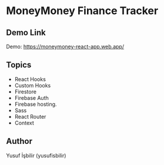 # MoneyMoney Finance Tracker

## Demo Link
Demo: https://moneymoney-react-app.web.app/

## Topics

- React Hooks
- Custom Hooks
- Firestore
- Firebase Auth
- Firebase hosting.
- Sass
- React Router
- Context

## Author

Yusuf İşbilir (yusufisbilir)
